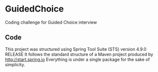 # GuidedChoice
Coding challenge for Guided Choice interview

## Code
This project was structured using Spring Tool Suite (STS) version 4.9.0 RELEASE
It follows the standard structure of a Maven project produced by http://start.spring.io
Everything is under a single package for the sake of simplicity.

